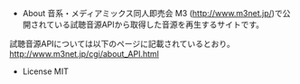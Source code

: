 * About
音系・メディアミックス同人即売会 M3 (http://www.m3net.jp/)で公開されている試聴音源APIから取得した音源を再生するサイトです。

試聴音源APIについては以下のページに記載されているとおり。
http://www.m3net.jp/cgi/about_API.html

* License
MIT